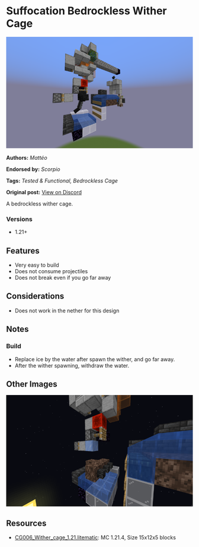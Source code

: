 # Suffocation Bedrockless Wither Cage
<img alt="2025-04-24_11.14.25.png" src="images/2025-04-24_11.14.25.png?raw=1" height="300px">

**Authors:** *Mattéo*

**Endorsed by:** *Scorpio*

**Tags:** *Tested & Functional, Bedrockless Cage*

**Original post:** [View on Discord](https://discord.com/channels/913065809096638494/1392167642651037818)

A bedrockless wither cage.
### Versions
- 1.21+
## Features
- Very easy to build
- Does not consume projectiles
- Does not break even if you go far away
## Considerations
- Does not work in the nether for this design
## Notes
### Build
- Replace ice by the water after spawn the wither, and go far away.
- After the wither spawning, withdraw the water.

## Other Images
<img src="images/2025-04-24_11.21.37.png?raw=1" height="300px">

## Resources
- [CG006_Wither_cage_1.21.litematic](attachments/CG006_Wither_cage_1.21.litematic): MC 1.21.4, Size 15x12x5 blocks
